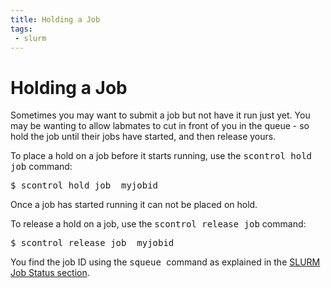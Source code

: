 ```yaml
---
title: Holding a Job
tags:
 - slurm
---
```


# Holding a Job

Sometimes you may want to submit a job but not have it run just yet. You may be wanting to allow labmates to cut in front of you in the queue - so hold the job until their jobs have started, and then release yours.

To place a hold on a job before it starts running, use the <kbd>scontrol hold job</kbd> command:

<pre>$ scontrol hold job  myjobid</pre>

Once a job has started running it can not be placed on hold.

To release a hold on a job, use the <kbd>scontrol release job</kbd> command:
<pre>$ scontrol release job  myjobid</pre>

You find the job ID using the <kbd>squeue </kbd> command as explained in the [SLURM Job Status section](../status).
